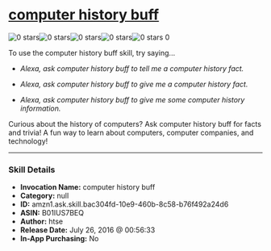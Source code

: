 # [computer history buff](http://alexa.amazon.com/#skills/amzn1.ask.skill.bac304fd-10e9-460b-8c58-b76f492a24d6)
![0 stars](../../images/ic_star_border_black_18dp_1x.png)![0 stars](../../images/ic_star_border_black_18dp_1x.png)![0 stars](../../images/ic_star_border_black_18dp_1x.png)![0 stars](../../images/ic_star_border_black_18dp_1x.png)![0 stars](../../images/ic_star_border_black_18dp_1x.png) 0

To use the computer history buff skill, try saying...

* *Alexa, ask computer history buff to tell me a computer history fact.*

* *Alexa, ask computer history buff to give me a computer history fact.*

* *Alexa, ask computer history buff to give me some computer history information.*

Curious about the history of computers? Ask computer history buff for facts and trivia! A fun way to learn about computers, computer companies, and technology!

***

### Skill Details

* **Invocation Name:** computer history buff
* **Category:** null
* **ID:** amzn1.ask.skill.bac304fd-10e9-460b-8c58-b76f492a24d6
* **ASIN:** B01IUS7BEQ
* **Author:** htse
* **Release Date:** July 26, 2016 @ 00:56:33
* **In-App Purchasing:** No
